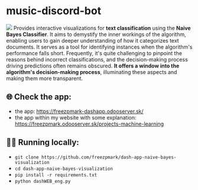 # music-discord-bot

<img src="https://github.com/freezpmark/dash-app-naive-bayes-visualization/blob/362d6ed71fa0ffaabea8a25702d5eaffe7b3167c/dashapp_screenshot.png"/>
Provides interactive visualizations for <b>text classification</b> using the <b>Naive Bayes Classifier</b>​. It aims to demystify the inner workings of the algorithm, enabling users to gain deeper understanding of how it categorizes text documents. It serves as a tool for identifying instances when the algorithm's performance falls short. Frequently, it's quite challenging to pinpoint the reasons behind incorrect classifications, and the decision-making process driving predictions often remains obscured. <b>It offers a window into the algorithm's decision-making process</b>, illuminating these aspects and making them more transparent.

## 🌐 Check the app:
 - the app: https://freezpmark-dashapp.odooserver.sk/
 - the app within my website with some explanation: https://freezpmark.odooserver.sk/projects-machine-learning

## 🧑‍💻 Running locally:
 - `git clone https://github.com/freezpmark/dash-app-naive-bayes-visualization`
 - `cd dash-app-naive-bayes-visualization`
 - `pip install -r requirements.txt`
 - `python dashWEB_eng.py`
